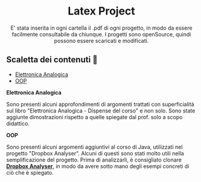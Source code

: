 <h1 align="center"> Latex Project </h1>
<p align="center">
E' stata inserita in ogni cartella il .pdf di ogni progetto, in modo da essere facilmente consultabile da chiunque.
I progetti sono openSource, quindi possono essere scaricati e modificati.
</p>

## **Scaletta dei contenuti** :mag_right:
* [Elettronica Analogica](#eleana)
* [OOP](#oop)

<a name="eleana"></a>
**Elettronica Analogica** 

Sono presenti alcuni approfondimenti di argomenti trattati con superficialità sul libro "Elettronica Analogica - Dispense del corso" e non solo.
Sono state aggiunte dimostrazioni rispetto a quelle spiegate dal prof. solo a scopo didattico.

<a name="oop"></a>
**OOP**

Sono presenti alcuni argomenti aggiuntivi al corso di Java, utilizzati nel progetto "Dropbox Analyser".
Alcuni di questi sono stati molto utili nella semplificazione del progetto.
Prima di analizzarli, è consigliato clonare  **[Dropbox Analyser](https://github.com/lorenzobartolini00/ProgettoOOP)**, in modo da avere sotto mano degli esempi concreti di ciò che è spiegato.


